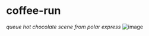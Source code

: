 # coffee-run

*queue hot chocolate scene from polar express*
![image](https://user-images.githubusercontent.com/37064367/113224107-83fe2d00-923f-11eb-8adf-bded3f30deb7.png)
